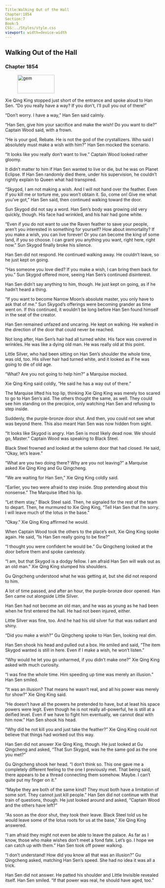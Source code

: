 ```yaml
---
Title:Walking Out of the Hall 
Chapter:1854 
Section:7 
Book:5 
CSS:../Styles/style.css 
viewport: width=device-width
---
```

  
## Walking Out of the Hall
### Chapter 1854
  
<figure>
	<img src="../Images/gem.gif" alt="gem" id="gem" width="120" height="60" />
</figure>
  

  
Xie Qing King stopped just short of the entrance and spoke aloud to Han Sen. “Do you really have a way? If you don’t, I’ll pull you out of there!”

“Don’t worry. I have a way,” Han Sen said calmly.

“Han Sen, give him your sacrifice and make the wish! Do you want to die?” Captain Wood said, with a frown.

“He is your god, Rebate. He is not the god of the crystallizers. Who said I absolutely must make a wish with him?” Han Sen mocked the scenario.

“It looks like you really don’t want to live.” Captain Wood looked rather gloomy.

It didn’t matter to him if Han Sen wanted to live or die, but he was on Planet Eclipse. If Han Sen randomly died there, under his supervision, he couldn’t rightly explain to Queen what had transpired.

“Skygod, I am not making a wish. And I will not hand over the feather. Even if you kill me or torture me, you won’t obtain it. So, come on! Give me what you’ve got,” Han Sen said, then continued walking toward the door.

Sun Skygod did not say a word. Han Sen’s body was growing old very quickly, though. His face had wrinkled, and his hair had gone white.

“Even if you do not want to use the Raven feather to save your people, aren’t you interested in something for yourself? How about immortality? If you make a wish, you can live forever! Or you can become the king of some land, if you so choose. I can grant you anything you want, right here, right now.” Sun Skygod finally broke his silence.

Han Sen did not respond. He continued walking away. He couldn’t leave, so he just kept on going.

“Has someone you love died? If you make a wish, I can bring them back for you.” Sun Skygod offered more, seeing Han Sen’s continued disinterest.

Han Sen didn’t say anything to him, though. He just kept on going, as if he hadn’t heard a thing.

“If you want to become Narrow Moon’s absolute master, you only have to ask that of me.” Sun Skygod’s offerings were becoming grander as time went on. If this continued, it wouldn’t be long before Han Sen found himself in the seat of the creator.

Han Sen remained unfazed and uncaring. He kept on walking. He walked in the direction of the door that could never be reached.

Not long after, Han Sen’s hair had all turned white. His face was covered in wrinkles. He was like a dying old man. He was really old at this point.

Little Silver, who had been sitting on Han Sen’s shoulder the whole time, was old, too. His silver hair had turned white, and it looked as if he was going to die of old age.

“What? Are you not going to help him?” a Marquise mocked.

Xie Qing King said coldly, “He said he has a way out of there.”

The Marquise lifted his top lip, thinking Xie Qing King was merely too scared to go to Han Sen’s aid. The others thought the same, as well. They could see him standing on the precipice, only watching Han Sen and refusing to step inside.

Suddenly, the purple-bronze door shut. And then, you could not see what was beyond there. This also meant Han Sen was now hidden from sight.

“It looks like Skygod is angry. Han Sen is most likely dead now. We should go, Master.” Captain Wood was speaking to Black Steel.

Black Steel frowned and looked at the solemn door that had closed. He said, “Okay, let’s leave.”

“What are you two doing there? Why are you not leaving?” a Marquise asked Xie Qing King and Gu Qingcheng.

“We are waiting for Han Sen,” Xie Qing King coldly said.

“Earlier, you two were afraid to step inside. Stop pretending about this nonsense.” The Marquise lifted his lip.

“Let them stay,” Black Steel said. Then, he signaled for the rest of the team to depart. Then, he murmured to Xie Qing King, “Tell Han Sen that I’m sorry. I will leave much of the lotus in the base.”

“Okay.” Xie Qing King affirmed he would.

When Captain Wood took the others to the place’s exit, Xie Qing King spoke again. He said, “Is Han Sen really going to be fine?”

“I thought you were confident he would be.” Gu Qingcheng looked at the door before them and spoke carelessly.

“I am, but that Skygod is a dodgy fellow. I am afraid Han Sen will walk out as an old man.” Xie Qing King slumped his shoulders.

Gu Qingcheng understood what he was getting at, but she did not respond to him.

A lot of time passed, and after an hour, the purple-bronze door opened. Han Sen came out alongside Little Silver.

Han Sen had not become an old man, and he was as young as he had been when he first entered the hall. He had not been injured, either.

Little Silver was fine, too. And he had his old silver fur that was radiant and shiny.

“Did you make a wish?” Gu Qingcheng spoke to Han Sen, looking real dim.

Han Sen shook his head and pulled out a box. He smiled and said, “The item Skygod wanted is still in here. Even if I make a wish, he won’t listen.”

“Why would he let you go unharmed, if you didn’t make one?” Xie Qing King asked with much curiosity.

“I was fine the whole time. Him speeding up time was merely an illusion.” Han Sen smiled.

“It was an illusion? That means he wasn’t real, and all his power was merely for show?” Xie Qing King said.

“He doesn’t have all the powers he pretended to have, but at least his space powers were legit. Even though he is not really all-powerful, he is still at a deified level. Even if we have to fight him eventually, we cannot deal with him now.” Han Sen shook his head.

“Why did he not kill you and just take the feather?” Xie Qing King could not believe that things had worked out this way.

Han Sen did not answer Xie Qing King, though. He just looked at Gu Qingcheng and asked, “That Sun Skygod, was he the same god as the one you met?”

Gu Qingcheng shook her head. “I don’t think so. This one gave me a completely different feeling to the one I previously met. That being said, there appears to be a thread connecting them somehow. Maybe. I can’t quite put my finger on it.”

“Maybe they are both of the same kind? They must both have a limitation of some sort. They cannot just kill people.” Han Sen did not continue with that train of questions, though. He just looked around and asked, “Captain Wood and the others have left?”

“As soon as the door shut, they took their leave. Black Steel told us he would leave some of the lotus roots for us at the base,” Xie Qing King answered.

“I am afraid they might not even be able to leave the palace. As far as I know, those who make wishes don’t meet a fond fate. Let’s go. I hope we can catch up with them.” Han Sen took off power walking.

“I don’t understand! How did you know all that was an illusion?” Gu Qingcheng asked, matching Han Sen’s speed. She had no idea it was all a trick.

Han Sen did not answer. He patted his shoulder and Little Invisible revealed itself. Han Sen smiled. “If that power was real, he should have aged, too.”